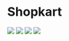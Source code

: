 # Shopkart
<img src="https://media.giphy.com/media/RIqldVayfprKo7ETpa/giphy.gif"/>
<img src="https://media.giphy.com/media/Zba90h256UMvqsavaV/giphy.gif"/>
<img src="https://media.giphy.com/media/W2itUpyeN0zgGfUGjd/giphy.gif"/>
<img src="https://github.com/siddheshkothadi/Shopkart/blob/master/screenshot/Screenshot_2020-04-18-13-35-44-86_eafeb54c69bf8ded5057d23478ee41d8.jpg"/>
